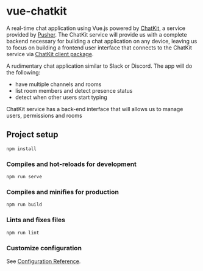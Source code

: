 # vue-chatkit
A real-time chat application using Vue.js powered by [ChatKit](https://pusher.com/chatkit), a service provided by [Pusher](https://pusher.com/). The ChatKit service will provide us with a complete backend necessary for building a chat application on any device, leaving us to focus on building a frontend user interface that connects to the ChatKit service via [ChatKit client package](https://www.npmjs.com/package/@pusher/chatkit-client).

A rudimentary chat application similar to Slack or Discord. The app will do the following:
   - have multiple channels and rooms
   - list room members and detect presence status
   - detect when other users start typing

ChatKit service has a back-end interface that will allows us to manage users, permissions and rooms
## Project setup
```
npm install
```

### Compiles and hot-reloads for development
```
npm run serve
```

### Compiles and minifies for production
```
npm run build
```

### Lints and fixes files
```
npm run lint
```

### Customize configuration
See [Configuration Reference](https://cli.vuejs.org/config/).
